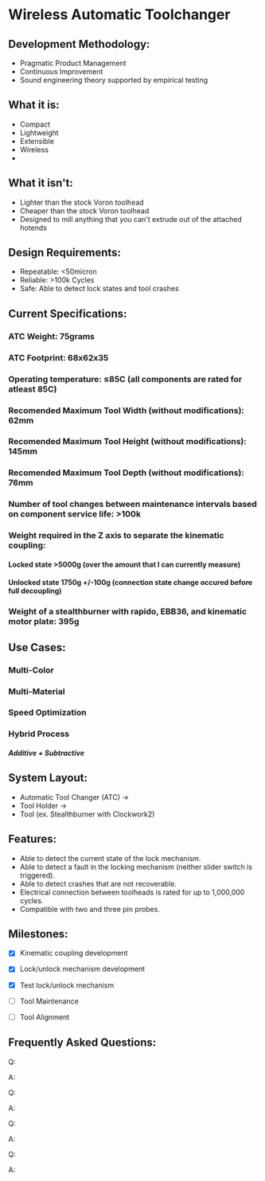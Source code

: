 # Wireless Automatic Toolchanger

## Development Methodology:
- Pragmatic Product Management
- Continuous Improvement
- Sound engineering theory supported by empirical testing
 
## What it is:
- Compact
- Lightweight
- Extensible
- Wireless
- 
 
## What it isn't:
- Lighter than the stock Voron toolhead
- Cheaper than the stock Voron toolhead	
- Designed to mill anything that you can't extrude out of the attached hotends
	
 
## Design Requirements:
- Repeatable: <50micron
- Reliable: >100k Cycles
- Safe: Able to detect lock states and tool crashes

 
## Current Specifications:
### ATC Weight: 75grams
### ATC Footprint: 68x62x35
### Operating temperature: ≤85C (all components are rated for atleast 85C)

 
### Recomended Maximum Tool Width (without modifications): 62mm
### Recomended Maximum Tool Height (without modifications): 145mm
### Recomended Maximum Tool Depth (without modifications): 76mm

 
### Number of tool changes between maintenance intervals based on component service life: >100k

 
### Weight required in the Z axis to separate the kinematic coupling:
#### Locked state >5000g (over the amount that I can currently measure) 
#### Unlocked state 1750g +/-100g (connection state change occured before full decoupling)

 
### Weight of a stealthburner with rapido, EBB36, and kinematic motor plate: 395g 




## Use Cases:
### Multi-Color	
### Multi-Material
### Speed Optimization 
### Hybrid Process 
##### Additive + Subtractive


## System Layout:
- Automatic Tool Changer (ATC)
->
- Tool Holder 
-> 
- Tool (ex. Stealthburner with Clockwork2)


## Features:
- Able to detect the current state of the lock mechanism. 
- Able to detect a fault in the locking mechanism (neither slider switch is triggered).
- Able to detect crashes that are not recoverable.
- Electrical connection between toolheads is rated for up to 1,000,000 cycles. 
- Compatible with two and three pin probes.

## Milestones:
- [X] Kinematic coupling development
- [X] Lock/unlock mechanism development
- [X] Test lock/unlock mechanism
- [ ] Tool Maintenance
- [ ] Tool Alignment 


## Frequently Asked Questions:
Q:

A:


Q:

A:


Q:

A:


Q:

A:
